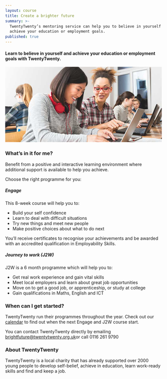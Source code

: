 ```yaml
---
layout: course
title: Create a brighter future
summary: >-
  TwentyTwenty’s mentoring service can help you to believe in yourself and
  achieve your education or employment goals.
published: true
---
```


#### Learn to believe in yourself and achieve your education or employment goals with TwentyTwenty.

![Two young women working on computer](/img/computers.jpg)

### What’s in it for me? 

Benefit from a positive and interactive learning environment where additional support is available to help you achieve. 

Choose the right programme for you:

##### Engage<br>
This 8-week course will help you to: 
- Build your self confidence 
- Learn to deal with difficult situations 
- Try new things and meet new people 
- Make positive choices about what to do next

You’ll receive certificates to recognise your achievements and be awarded with an accredited qualification in Employability Skills.

##### Journey to work (J2W)<br>
J2W is a 6 month programme which will help you to: 
- Get real work experience and gain vital skills
- Meet local employers and learn about great job opportunities
- Move on to get a good job, or apprenticeship, or study at college
- Gain qualifications in Maths, English and ICT

### When can I get started?

TwentyTwenty run their programmes throughout the year. Check out our [calendar](https://www.yesproject.org/course-dates/) to find out when the next Engage and J2W course start.

You can contact TwentyTwenty directly by emailing [brightfuture@twentytwenty.org.uk](mailto:brightfuture@twentytwenty.org.uk)or call 0116 261 9790

### About TwentyTwenty

TwentyTwenty is a local charity that has already supported over 2000 young people to develop self-belief, achieve in education, learn work-ready skills and find and keep a job.

